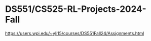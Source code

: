 # DS551/CS525-RL-Projects-2024-Fall
https://users.wpi.edu/~yli15/courses/DS551Fall24/Assignments.html
